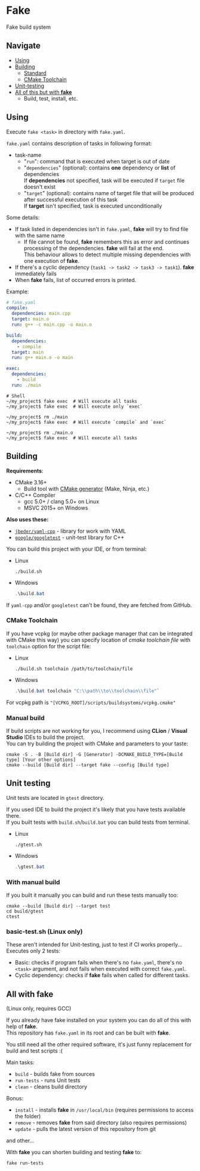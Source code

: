 # Fake

Fake build system

## Navigate
 * [Using](#Using)
 * [Building](#Building)
   * [Standard](#Building)
   * [CMake Toolchain](#CMake-Toolchain)
 * [Unit-testing](#Unit-testing)
 * [All of this but with **fake**](#All-with-fake)
   * Build, test, install, etc.

## Using

Execute `fake <task>` in directory with `fake.yaml`.

`fake.yaml` contains description of tasks in following format:
 * task-name
   * "`run`": command that is executed when target is out of date
   * "`dependencies`" (optional): contains **one** dependency or **list** of dependencies\
     If **dependencies** not specified, task will be executed if `target` file doesn't exist
   * "`target`" (optional): contains name of target file that will be produced
    after successful execution of this task\
    If **target** isn't specified, task is executed unconditionally

Some details:
 * If task listed in dependencies isn't in `fake.yaml`, **fake** will try to find file with the same name
   * If file cannot be found, **fake** remembers this as error and continues processing of the dependencies.
     **fake** will fail at the end.\
     This behaviour allows to detect multiple missing dependencies with one execution of **fake**.
 * If there's a cyclic dependency (`task1 -> task2 -> task3 -> task1`). **fake** immediately fails
 * When **fake** fails, list of occurred errors is printed.

Example:
```yaml
# fake.yaml
compile:
  dependencies: main.cpp
  target: main.o
  run: g++ -c main.cpp -o main.o

build:
  dependencies:
    - compile
  target: main
  run: g++ main.o -o main

exec:
  dependencies:
    - build
  run: ./main
```

```shell
# Shell
~/my_project$ fake exec  # Will execute all tasks
~/my_project$ fake exec  # Will execute only `exec`

~/my_project$ rm ./main
~/my_project$ fake exec  # Will execute `compile` and `exec`

~/my_project$ rm ./main.o
~/my_project$ fake exec  # Will execute all tasks
```


## Building
**Requirements**:
* CMake 3.16+
    * Build tool with [CMake generator](https://cmake.org/cmake/help/latest/manual/cmake-generators.7.html) (Make, Ninja, etc.)
* C/C++ Compiler
    * gcc 5.0+ / clang 5.0+ on Linux
    * MSVC 2015+ on Windows


**Also uses these:**
 * [`jbeder/yaml-cpp`](https://github.com/jbeder/yaml-cpp) - library for work with YAML
 * [`google/googletest`](https://github.com/google/googletest) - unit-test library for C++

You can build this project with your IDE, or from terminal:
* Linux
  ```shell
  ./build.sh
  ```
* Windows
  ```powershell
  .\build.bat
  ```

If `yaml-cpp` and/or `googletest` can't be found, they are fetched from GitHub.

### CMake Toolchain
If you have vcpkg (or maybe other package manager that can be integrated with CMake this way)
you can specify location of *cmake toolchain file* with `toolchain` option for the script file:
* Linux
  ```shell
  ./build.sh toolchain /path/to/toolchain/file
  ```
* Windows
  ```powershell
  .\build.bat toolchain "C:\\path\\to\\toolchain\\file"`
  ```

For vcpkg path is `"[VCPKG_ROOT]/scripts/buildsystems/vcpkg.cmake"`

### Manual build
If build scripts are not working for you, I recommend using **CLion** / **Visual Studio** IDEs to build the project.\
You can try building the project with CMake and parameters to your taste:
```shell
cmake -S . -B [Build dir] -G [Generator] -DCMAKE_BUILD_TYPE=[Build type] [Your other options]
cmake --build [Build dir] --target fake --config [Build type]
```

## Unit testing

Unit tests are located in `gtest` directory.

If you used IDE to build the project it's likely that you have tests available there.\
If you built tests with `build.sh`/`build.bat` you can build tests from terminal.
 * Linux
   ```shell
   ./gtest.sh
   ```
 * Windows
   ```powershell
   .\gtest.bat
   ```

### With manual build
If you built it manually you can build and run these tests manually too:
```shell
cmake --build [Build dir] --target test
cd build/gtest
ctest
```

### basic-test.sh (Linux only)

These aren't intended for Unit-testing, just to test if CI works properly...\
Executes only 2 tests:
 * Basic: checks if program fails when there's no `fake.yaml`, there's no `<task>` argument,
and not fails when executed with correct `fake.yaml`.
 * Cyclic dependency: checks if **fake** fails when called for different tasks.
## All with fake

(Linux only, requires GCC)

If you already have fake installed on your system you can do all of this with help of **fake**.\
This repository has `fake.yaml` in its root and can be built with **fake**.

You still need all the other required software,
it's just funny replacement for build and test scripts :( 

Main tasks:
 * `build` - builds fake from sources
 * `run-tests` - runs Unit tests
 * `clean` - cleans build directory

Bonus:
 * `install` - installs **fake** in `/usr/local/bin` (requires permissions to access the folder)
 * `remove` - removes **fake** from said directory (also requires permissions)
 * `update` - pulls the latest version of this repository from git

and other...

With **fake** you can shorten building and testing **fake** to:
```shell
fake run-tests
```
